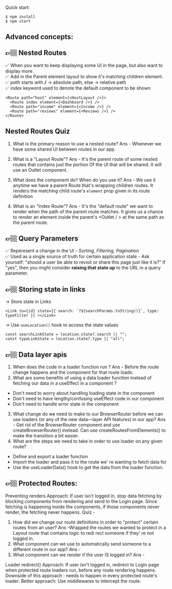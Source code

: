 Quick start:

```
$ npm install
$ npm start
````
Advanced concepts:
<br />
<br />
👉🏼 Nested Routes
--------------
✅ When you want to keep displaying some UI in the page, but also want to display more.
<br />
✅ Add <Outlet/> in the Parent element layout to show it's matching children element.
<br />
✅ *path* starts with **/** -> absolute path, else -> relative path
<br />
✅ *index* keyword used to denote the default component to be shown
<br />
```
<Route path="host" element={<HostLayout />}>
  <Route index element={<Dashboard />} />
  <Route path="income" element={<Income />} />
  <Route path="reviews" element={<Reviews />} />
</Route>
```
Nested Routes Quiz
---------------------
1. What is the primary reason to use a nested route?
Ans - Whenever we have some shared UI between routes in our app.

2. What is a "Layout Route"?
Ans - It's the parent route of some nested routes that contains just
the portion Of the UI that will be shared. It will use an Outlet
component.

3. What does the <Outlet /> component do? When do you use it?
Ans - We use it anytime we have a parent Route that's wrapping
children routes. It renders the matching child route's
`element` prop given in its route definition

4. What is an "Index Route"?
Ans - It's the "default route" we want to render when the path
of the parent route matches. It gives us a chance to render
an element inside the parent's <Outlet / > at the same path
as the parent route.

👉🏼 Query Parameters
-----------------------
✅ Reperesent a change in the UI - *Sorting, Filtering, Pagination*
<br />
✅ Used as a single source of truth for certain application state
    - Ask yourself: "should a user be able to revisit or share this page just like it is?" 
    If "yes", then you might consider **raising that state up** to the URL in a query parameter.

👉🏼 Storing state in links
------------------------------
-> Store state in Links
<br />
```
<Link to={id} state={{ search: `?${searchParams.toString()}`, type: typeFilter }} ></Link>
```
-> Use `useLocation()` hook to access the state values
<br />
```
const searchLinkState = location.state?.search || "";
const typeLinkState = location.state?.type || "all";
```
👉🏼 Data layer apis
--------------------
1. When does the code in a loader function run ?
   Ans - Before the route change happens and the component for that route loads.
2. What are some benefits of using a data loader function instead of fetching our data in a useEffect in a component ?
  * Don't need to worry about handling loading state in the component
  * Don't need to have lengthy/confusing useEffect code in our component
  * Don't need to handle error state in the component
3. What change do we need to make to our BrowserRouter before we can use loaders (or any of the new data—layer API features) in our app?
  Ans - Get rid of the BrowserRouter component and use createBrowserRouter() instead. Can use createRoutesFromEIements() to make the transition a bit easier.
4. What are the steps we need to take in order to use loader on any given route?
  * Define and export a loader function
  * Import the loader and pass it to the route we' re wanting to fetch data for
  * Use the useLoaderData() hook to get the data from the loader function.

👉🏼 Protected Routes:
--------------------------
Preventing renders
Approach: If user isn't logged in, stop data fetching by blocking components from rendering and send to the Login page. Since fetching is happening inside the components, if those components never render, the fetching never happens.
Quiz -
1. How did we change our route definitions in order to "protect" certain routes from an user?
  Ans -Wrapped the routes we wanted to protect in a Layout route that contains logic to redi rect someone if they' re not logged in.
2. What component can we use to automatically send someone to a different route in our app?
  Ans - <Navigate to="login"/>
3. What component can we render if the user IS logged in?
  Ans - <OutIet/>

Loader redirect()
Approach: If user isn't logged in, redirect to Login page when protected route loaders run, before any route rendering happens.
Downside of this approach : needs to happen in every protected route's loader.
Better approach: Use middlewares to intercept the route.
